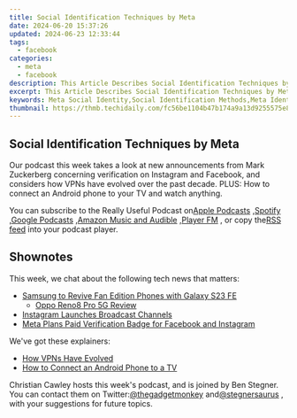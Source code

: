 ```yaml
---
title: Social Identification Techniques by Meta
date: 2024-06-20 15:37:26
updated: 2024-06-23 12:33:44
tags:
  - facebook
categories:
  - meta
  - facebook
description: This Article Describes Social Identification Techniques by Meta
excerpt: This Article Describes Social Identification Techniques by Meta
keywords: Meta Social Identity,Social Identification Methods,Meta Identification Tactics,Identification Strategies Meta,Meta's Social Techniques,Social Meta Tools,Meta Identity Practices
thumbnail: https://thmb.techidaily.com/fc56be1104b47b174a9a13d9255575e8e01dfcc34ec60d7f7f9e3cbb3a84553c.jpg
---
```


## Social Identification Techniques by Meta

 Our podcast this week takes a look at new announcements from Mark Zuckerberg concerning verification on Instagram and Facebook, and considers how VPNs have evolved over the past decade. PLUS: How to connect an Android phone to your TV and watch anything.

 You can subscribe to the Really Useful Podcast on[Apple Podcasts](https://podcasts.apple.com/gb/podcast/the-really-useful-podcast/id1437847131?mt=2) ,[Spotify](https://open.spotify.com/show/283gDxLd6OTNEpRq6tN7ha) ,[Google Podcasts](https://www.google.com/podcasts?feed=aHR0cHM6Ly9hbmNob3IuZm0vcy8zMWJlNDcwL3BvZGNhc3QvcnNz) ,[Amazon Music and Audible](https://music.amazon.co.uk/podcasts/20ab73d4-5da2-46c7-a17f-dc6eb39bdb48/The-Really-Useful-Podcast) ,[Player FM](https://player.fm/series/the-really-useful-podcast-2491856) , or copy the[RSS feed](https://feeds.transistor.fm/the-really-useful-podcast) into your podcast player.

## Shownotes

This week, we chat about the following tech news that matters:

* [Samsung to Revive Fan Edition Phones with Galaxy S23 FE](https://www.makeuseof.com/galaxy-s23-fe-launch-august-september/)  
  * [Oppo Reno8 Pro 5G Review](https://www.makeuseof.com/oppo-reno8-pro-review/)
* [Instagram Launches Broadcast Channels](https://www.makeuseof.com/instagram-introduces-broadcast-channels/)
* [Meta Plans Paid Verification Badge for Facebook and Instagram](https://www.makeuseof.com/meta-plans-paid-verification-badge-for-users/)

We've got these explainers:

* [How VPNs Have Evolved](https://www.makeuseof.com/vpn-evolution-ways-vpns-have-become-even-more-private/)
* [How to Connect an Android Phone to a TV](https://www.makeuseof.com/tag/droid-meets-hdmi-how-and-why-to-connect-your-android-phone-to-your-tv/)

 Christian Cawley hosts this week's podcast, and is joined by Ben Stegner. You can contact them on Twitter:[@thegadgetmonkey](https://twitter.com/thegadgetmonkey) and[@stegnersaurus](https://twitter.com/stegnersaurus) , with your suggestions for future topics.


<ins class="adsbygoogle"
     style="display:block"
     data-ad-format="autorelaxed"
     data-ad-client="ca-pub-7571918770474297"
     data-ad-slot="1223367746"></ins>



<ins class="adsbygoogle"
     style="display:block"
     data-ad-client="ca-pub-7571918770474297"
     data-ad-slot="8358498916"
     data-ad-format="auto"
     data-full-width-responsive="true"></ins>

